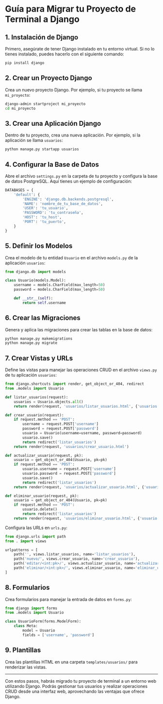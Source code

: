 # Guía para Migrar tu Proyecto de Terminal a Django

## 1. Instalación de Django

Primero, asegúrate de tener Django instalado en tu entorno virtual. Si no lo tienes instalado, puedes hacerlo con el siguiente comando:

```bash
pip install django
```

## 2. Crear un Proyecto Django

Crea un nuevo proyecto Django. Por ejemplo, si tu proyecto se llama `mi_proyecto`:

```bash
django-admin startproject mi_proyecto
cd mi_proyecto
```

## 3. Crear una Aplicación Django

Dentro de tu proyecto, crea una nueva aplicación. Por ejemplo, si la aplicación se llama `usuarios`:

```bash
python manage.py startapp usuarios
```

## 4. Configurar la Base de Datos

Abre el archivo `settings.py` en la carpeta de tu proyecto y configura la base de datos PostgreSQL. Aquí tienes un ejemplo de configuración:

```python
DATABASES = {
    'default': {
        'ENGINE': 'django.db.backends.postgresql',
        'NAME': 'nombre_de_tu_base_de_datos',
        'USER': 'tu_usuario',
        'PASSWORD': 'tu_contraseña',
        'HOST': 'tu_host',
        'PORT': 'tu_puerto',
    }
}
```

## 5. Definir los Modelos

Crea el modelo de tu entidad `Usuario` en el archivo `models.py` de la aplicación `usuarios`:

```python
from django.db import models

class Usuario(models.Model):
    username = models.CharField(max_length=50)
    password = models.CharField(max_length=50)

    def __str__(self):
        return self.username
```

## 6. Crear las Migraciones

Genera y aplica las migraciones para crear las tablas en la base de datos:

```bash
python manage.py makemigrations
python manage.py migrate
```

## 7. Crear Vistas y URLs

Define las vistas para manejar las operaciones CRUD en el archivo `views.py` de tu aplicación `usuarios`:

```python
from django.shortcuts import render, get_object_or_404, redirect
from .models import Usuario

def listar_usuarios(request):
    usuarios = Usuario.objects.all()
    return render(request, 'usuarios/listar_usuarios.html', {'usuarios': usuarios})

def crear_usuario(request):
    if request.method == 'POST':
        username = request.POST['username']
        password = request.POST['password']
        usuario = Usuario(username=username, password=password)
        usuario.save()
        return redirect('listar_usuarios')
    return render(request, 'usuarios/crear_usuario.html')

def actualizar_usuario(request, pk):
    usuario = get_object_or_404(Usuario, pk=pk)
    if request.method == 'POST':
        usuario.username = request.POST['username']
        usuario.password = request.POST['password']
        usuario.save()
        return redirect('listar_usuarios')
    return render(request, 'usuarios/actualizar_usuario.html', {'usuario': usuario})

def eliminar_usuario(request, pk):
    usuario = get_object_or_404(Usuario, pk=pk)
    if request.method == 'POST':
        usuario.delete()
        return redirect('listar_usuarios')
    return render(request, 'usuarios/eliminar_usuario.html', {'usuario': usuario})
```

Configura las URLs en `urls.py`:

```python
from django.urls import path
from . import views

urlpatterns = [
    path('', views.listar_usuarios, name='listar_usuarios'),
    path('nuevo/', views.crear_usuario, name='crear_usuario'),
    path('editar/<int:pk>/', views.actualizar_usuario, name='actualizar_usuario'),
    path('eliminar/<int:pk>/', views.eliminar_usuario, name='eliminar_usuario'),
]
```

## 8. Formularios

Crea formularios para manejar la entrada de datos en `forms.py`:

```python
from django import forms
from .models import Usuario

class UsuarioForm(forms.ModelForm):
    class Meta:
        model = Usuario
        fields = ['username', 'password']
```

## 9. Plantillas

Crea las plantillas HTML en una carpeta `templates/usuarios/` para renderizar las vistas.

---

Con estos pasos, habrás migrado tu proyecto de terminal a un entorno web utilizando Django. Podrás gestionar tus usuarios y realizar operaciones CRUD desde una interfaz web, aprovechando las ventajas que ofrece Django.
